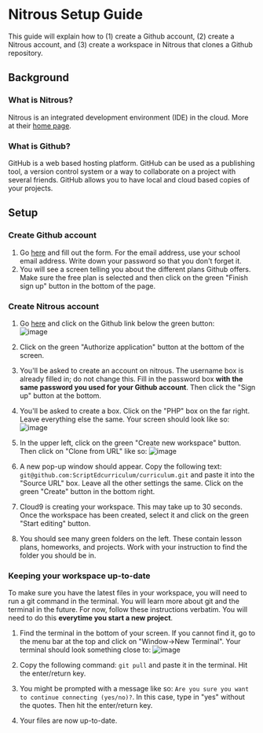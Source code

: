 # Nitrous Setup Guide

This guide will explain how to (1) create a Github account, (2) create a Nitrous account, and (3) create a workspace in Nitrous that clones a Github repository.

## Background

### What is Nitrous?

Nitrous is an integrated development environment (IDE) in the cloud. More at their [home page](https://www.nitrous.io/).

### What is Github?

GitHub is a web based hosting platform. GitHub can be used as a publishing tool, a version control system or a way to collaborate on a project with several friends. GitHub allows you to have local and cloud based copies of your projects.

## Setup

### Create Github account

1. Go <a href = "https://github.com/join" target = "_blank">here</a> and fill out the form. For the email address, use your school email address. Write down your password so that you don't forget it.
2. You will see a screen telling you about the different plans Github offers. Make sure the free plan is selected and then click on the green "Finish sign up" button in the bottom of the page.

### Create Nitrous account

1. Go  <a href = "https://nitrous.io" target = "_blank">here</a> and click on the Github link below the green button:
<br/>![image](http://i.imgur.com/h8cOV0A.png)

2. Click on the green "Authorize application" button at the bottom of the screen.

3. You'll be asked to create an account on nitrous. The username box is already filled in; do not change this. Fill in the password box **with the same password you used for your Github account**. Then click the "Sign up" button at the bottom.

4. You'll be asked to create a box. Click on the "PHP" box on the far right. Leave everything else the same. Your screen should look like so: 
![image](http://i.imgur.com/ZjwVEzp.png)

5. In the upper left, click on the green "Create new workspace" button. Then click on "Clone from URL" like so: ![image](http://i.imgur.com/5fZCQNd.png)

6. A new pop-up window should appear. Copy the following text: ``git@github.com:ScriptEdcurriculum/curriculum.git`` and paste it into the "Source URL" box. Leave all the other settings the same. Click on the green "Create" button in the bottom right.

7. Cloud9 is creating your workspace. This may take up to 30 seconds. Once the workspace has been created, select it and click on the green "Start editing" button. 

8. You should see many green folders on the left. These contain lesson plans, homeworks, and projects. Work with your instruction to find the folder you should be in.

### Keeping your workspace up-to-date

To make sure you have the latest files in your workspace, you will need to run a git command in the terminal. You will learn more about git and the terminal in the future. For now, follow these instructions verbatim. You will need to do this **everytime you start a new project**.

1. Find the terminal in the bottom of your screen. If you cannot find it, go to the menu bar at the top and click on "Window->New Terminal". Your terminal should look something close to:
![image](http://i.imgur.com/EcpmCiX.png)

2. Copy the following command: ``git pull`` and paste it in the terminal. Hit the enter/return key. 

3. You might be prompted with a message like so: ``Are you sure you want to continue connecting (yes/no)?``. In this case, type in "yes" without the quotes. Then hit the enter/return key.

4. Your files are now up-to-date.



